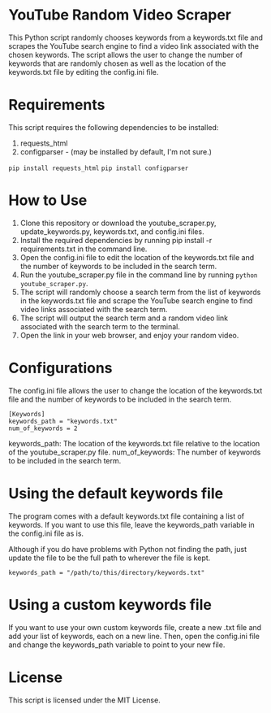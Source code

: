 # YouTube Random Video Scraper
This Python script randomly chooses keywords from a keywords.txt file and scrapes the YouTube search engine to find a video link associated with the chosen keywords. The script allows the user to change the number of keywords that are randomly chosen as well as the location of the keywords.txt file by editing the config.ini file.

# Requirements
This script requires the following dependencies to be installed:

1. requests_html
2. configparser - (may be installed by default, I'm not sure.)

`pip install requests_html`
`pip install configparser`

# How to Use
1. Clone this repository or download the youtube_scraper.py, update_keywords.py, keywords.txt, and config.ini files.
2. Install the required dependencies by running pip install -r requirements.txt in the command line.
3. Open the config.ini file to edit the location of the keywords.txt file and the number of keywords to be included in the search term.
4. Run the youtube_scraper.py file in the command line by running `python youtube_scraper.py`.
5. The script will randomly choose a search term from the list of keywords in the keywords.txt file and scrape the YouTube search engine to find video links associated with the search term.
6. The script will output the search term and a random video link associated with the search term to the terminal.
7. Open the link in your web browser, and enjoy your random video.

# Configurations
The config.ini file allows the user to change the location of the keywords.txt file and the number of keywords to be included in the search term.

```
[Keywords]
keywords_path = "keywords.txt"
num_of_keywords = 2
```

keywords_path: The location of the keywords.txt file relative to the location of the youtube_scraper.py file.
num_of_keywords: The number of keywords to be included in the search term.

# Using the default keywords file
The program comes with a default keywords.txt file containing a list of keywords. If you want to use this file, leave the keywords_path variable in the config.ini file as is.

Although if you do have problems with Python not finding the path, just update the file to be the full path to wherever the file is kept.

`keywords_path = "/path/to/this/directory/keywords.txt"`

# Using a custom keywords file
If you want to use your own custom keywords file, create a new .txt file and add your list of keywords, each on a new line. Then, open the config.ini file and change the keywords_path variable to point to your new file.


# License
This script is licensed under the MIT License.